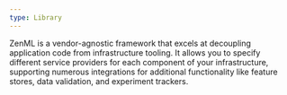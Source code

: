 ```yaml
---
type: Library
---
```


ZenML is a vendor-agnostic framework that excels at decoupling application code from infrastructure tooling. It allows you to specify different service providers for each component of your infrastructure, supporting numerous integrations for additional functionality like feature stores, data validation, and experiment trackers.